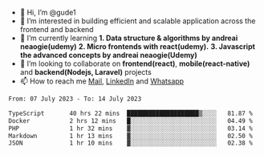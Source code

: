 - 👋 Hi, I’m @gude1
- 👀 I’m interested in building efficient and scalable application across the frontend and backend
- 🌱 I’m currently learning <b>1. Data structure & algorithms by andreai neaogie(udemy)</b> <b>2. Micro frontends with react(udemy).</b>  <b>3. Javascript the advanced concepts by andreai neaogie(Udemy)</b>
- 💞️ I’m looking to collaborate on <b>frontend(react)</b>, <b>mobile(react-native)</b> and <b>backend(Nodejs, Laravel)</b> projects
- 📫 How to reach me <a href="mailto:gideoniyin2021@gmail.com">Mail</a>, <a href="https://www.linkedin.com/in/gideon-owolabi-9b667a232/">LinkedIn</a> and <a href="https://wa.me/2348055377085">Whatsapp</a>

<!---
gude1/gude1 is a ✨ special ✨ repository because its `README.md` (this file) appears on your GitHub profile.
You can click the Preview link to take a look at your changes.
--->

<!--START_SECTION:waka-->

```txt
From: 07 July 2023 - To: 14 July 2023

TypeScript       40 hrs 22 mins  ████████████████████▒░░░░   81.87 %
Docker           2 hrs 12 mins   █░░░░░░░░░░░░░░░░░░░░░░░░   04.49 %
PHP              1 hr 32 mins    ▓░░░░░░░░░░░░░░░░░░░░░░░░   03.14 %
Markdown         1 hr 13 mins    ▓░░░░░░░░░░░░░░░░░░░░░░░░   02.50 %
JSON             1 hr 10 mins    ▓░░░░░░░░░░░░░░░░░░░░░░░░   02.38 %
```

<!--END_SECTION:waka-->
